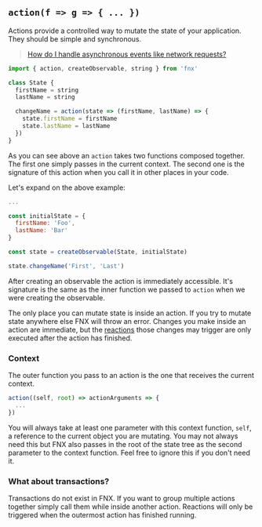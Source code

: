 ## `action(f => g => { ... })`

Actions provide a controlled way to mutate the state of your application. They should be simple and synchronous.

> [How do I handle asynchronous events like network requests?](/docs/patterns/AsynchronousActions.md)

```javascript
import { action, createObservable, string } from 'fnx'

class State {
  firstName = string
  lastName = string

  changeName = action(state => (firstName, lastName) => {
    state.firstName = firstName
    state.lastName = lastName
  })
}
```

As you can see above an `action` takes two functions composed together. The first one simply passes in the current context. The second one is the signature of this action when you call it in other places in your code.

Let's expand on the above example:

```javascript
...

const initialState = {
  firstName: 'Foo',
  lastName: 'Bar'
}

const state = createObservable(State, initialState)

state.changeName('First', 'Last')
```

After creating an observable the action is immediately accessible. It's signature is the same as the inner function we passed to `action` when we were creating the observable.

The only place you can mutate state is inside an action. If you try to mutate state anywhere else FNX will throw an error. Changes you make inside an action are immediate, but the [reactions](/docs/api/reaction.md) those changes may trigger are only executed after the action has finished.

### Context

The outer function you pass to an action is the one that receives the current context.

```javascript
action((self, root) => actionArguments => {
  ...
})
```

You will always take at least one parameter with this context function, `self`, a reference to the current object you are mutating. You may not always need this but FNX also passes in the root of the state tree as the second parameter to the context function. Feel free to ignore this if you don't need it.

### What about transactions?

Transactions do not exist in FNX. If you want to group multiple actions together simply call them while inside another action. Reactions will only be triggered when the outermost action has finished running.
